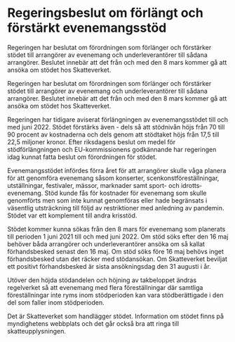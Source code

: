 # Regeringsbeslut om förlängt och förstärkt evenemangsstöd

Regeringen har beslutat om förordningen som förlänger och förstärker stödet till arrangörer av evenemang och underleverantörer till sådana arrangörer. Beslutet innebär att det från och med den 8 mars kommer gå att ansöka om stödet hos Skatteverket.

Regeringen har beslutat om förordningen som förlänger och förstärker stödet till arrangörer av evenemang och underleverantörer till sådana arrangörer. Beslutet innebär att det från och med den 8 mars kommer gå att ansöka om stödet hos Skatteverket.

Regeringen har tidigare aviserat förlängningen av evenemangsstödet till och med juni 2022. Stödet förstärks även - dels så att stödnivån höjs från 70 till 90 procent av kostnaderna och dels genom att stödtaket höjs från 17,5 till 22,5 miljoner kronor. Efter riksdagens beslut om medel för stödförlängningen och EU-kommissionens godkännande har regeringen idag kunnat fatta beslut om förordningen för stödet.

Evenemangsstödet infördes förra året för att arrangörer skulle våga planera för att genomföra evenemang såsom konserter, scenkonstföreställningar, utställningar, festivaler, mässor, marknader samt sport- och idrotts­evenemang. Stöd kunde fås för kostnader för evenemang som skulle genomförts men som inte kunnat genomföras eller hade begränsats i väsentlig utsträckning till följd av restriktioner med anledning av pandemin. Stödet var ett komplement till andra krisstöd.

Stödet kommer kunna sökas från den 8 mars för evenemang som planerats till perioden 1 juni 2021 till och med juni 2022. Om stöd söks efter den 16 maj behöver båda arrangörer och underleverantörer ansöka om så kallat förhandsbesked senast den 16 maj. Om stöd söks före 16 maj behövs inget förhandsbesked utan det räcker med stödansökan. Om Skatteverket beviljat ett positivt förhandsbesked är sista ansökningsdag den 31 augusti i år.

Utöver den höjda stödandelen och höjning av takbeloppet ändras regelverket så att evenemang med flera föreställningar där samtliga föreställningar inte ryms inom stödperioden kan vara stödberättigade i den del som faller inom stödperioden.

Det är Skatteverket som handlägger stödet. Information om stödet finns på myndighetens webbplats och det går också bra att ringa till skatteupplysningen.
